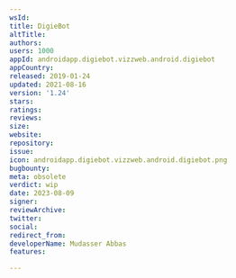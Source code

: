 ```yaml
---
wsId: 
title: DigieBot
altTitle: 
authors: 
users: 1000
appId: androidapp.digiebot.vizzweb.android.digiebot
appCountry: 
released: 2019-01-24
updated: 2021-08-16
version: '1.24'
stars: 
ratings: 
reviews: 
size: 
website: 
repository: 
issue: 
icon: androidapp.digiebot.vizzweb.android.digiebot.png
bugbounty: 
meta: obsolete
verdict: wip
date: 2023-08-09
signer: 
reviewArchive: 
twitter: 
social: 
redirect_from: 
developerName: Mudasser Abbas
features: 

---
```


